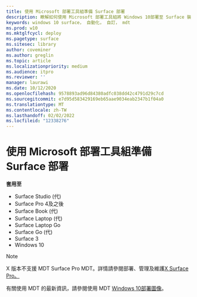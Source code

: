 ```yaml
---
title: 使用 Microsoft 部署工具組準備 Surface 部署
description: 瞭解如何使用 Microsoft 部署工具組將 Windows 10部署至 Surface 裝置的建議程式。
keywords: windows 10 surface， 自動化， 自訂， mdt
ms.prod: w10
ms.mktglfcycl: deploy
ms.pagetype: surface
ms.sitesec: library
author: coveminer
ms.author: greglin
ms.topic: article
ms.localizationpriority: medium
ms.audience: itpro
ms.reviewer: ''
manager: laurawi
ms.date: 10/12/2020
ms.openlocfilehash: 9578893ad96d84380adfc038dd42c4791d29c7cd
ms.sourcegitcommit: e7d95d583429169eb65aae9034eab2347b1f04a0
ms.translationtype: MT
ms.contentlocale: zh-TW
ms.lasthandoff: 02/02/2022
ms.locfileid: "12338276"
---
```

# <a name="prepare-surface-deployment-with-microsoft-deployment-toolkit"></a>使用 Microsoft 部署工具組準備 Surface 部署

**套用至**

- Surface Studio (代) 
- Surface Pro 4及之後
- Surface Book (代) 
- Surface Laptop (代) 
- Surface Laptop Go 
- Surface Go (代) 
- Surface 3
- Windows 10

> [!NOTE]
> X 版本不支援 MDT Surface Pro MDT。詳情請參閱部署、管理及維護[X Surface Pro。](surface-pro-arm-app-management.md)

有關使用 MDT 的最新資訊，請參閱使用 MDT [Windows 10部署圖像](/windows/deployment/deploy-windows-mdt/deploy-a-windows-10-image-using-mdt)。

